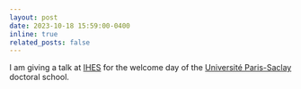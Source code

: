 ```yaml
---
layout: post
date: 2023-10-18 15:59:00-0400
inline: true
related_posts: false
---
```


I am giving a talk at [IHES](https://www.ihes.fr/) for the welcome day of the [Université Paris-Saclay](https://www.universite-paris-saclay.fr) doctoral school.
